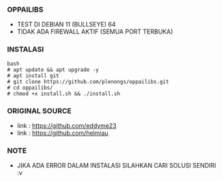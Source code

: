 ### OPPAILIBS
* TEST DI DEBIAN 11 (BULLSEYE) 64
* TIDAK ADA FIREWALL AKTIF (SEMUA PORT TERBUKA)

### INSTALASI 
```
bash
# apt update && apt upgrade -y
# apt install git
# git clone https://github.com/plenongs/oppailibs.git
# cd oppailibs/
# chmod +x install.sh && ./install.sh
```

### ORIGINAL SOURCE
* link : https://github.com/eddyme23
* link : https://github.com/helmiau

### NOTE
* JIKA ADA ERROR DALAM INSTALASI SILAHKAN CARI SOLUSI SENDIRI :v